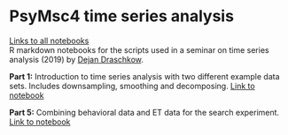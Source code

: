 # PsyMsc4 time series analysis  
[Links to all notebooks](https://aylinsgl.github.io/PsyMsc4_time_series_analysis/)  
R markdown notebooks for the scripts used in a seminar on time series analysis (2019) by [Dejan Draschkow](https://github.com/DejanDraschkow).

**Part 1:** Introduction to time series analysis with two different example data sets. Includes downsampling, smoothing and decomposing. [Link to notebook](part_1/index.html)

**Part 5:** Combining behavioral data and ET data for the search experiment. [Link to notebook](part_5/index.html)

